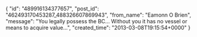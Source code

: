  {
   "id": "489916134377657",
   "post_id": "462493170453287_488326607869943",
   "from_name": "Eamonn O Brien",
   "message": "You legally possess the BC... Without you it has no vessel or means to acquire value...",
   "created_time": "2013-03-08T19:15:54+0000"
 }
